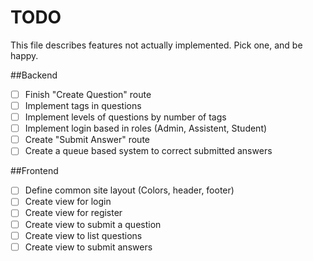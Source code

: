 TODO
=========================
This file describes features not actually implemented. Pick one, and be happy. 


##Backend
- [ ] Finish "Create Question" route
- [ ] Implement tags in questions
- [ ] Implement levels of questions by number of tags
- [ ] Implement login based in roles (Admin, Assistent, Student)
- [ ] Create "Submit Answer" route
- [ ] Create a queue based system to correct submitted answers

##Frontend
- [ ] Define common site layout (Colors, header, footer)
- [ ] Create view for login
- [ ] Create view for register
- [ ] Create view to submit a question
- [ ] Create view to list questions
- [ ] Create view to submit answers
